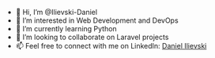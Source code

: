 - 👋 Hi, I’m @Ilievski-Daniel
- 👀 I’m interested in Web Development and DevOps
- 🌱 I’m currently learning Python
- 💞️ I’m looking to collaborate on Laravel projects
- 📫 Feel free to connect with me on LinkedIn: [Daniel Ilievski]([https://www.google.com](https://www.linkedin.com/in/danielilievski/))

<!---
Ilievski-Daniel/Ilievski-Daniel is a ✨ special ✨ repository because its `README.md` (this file) appears on your GitHub profile.
You can click the Preview link to take a look at your changes.
--->
